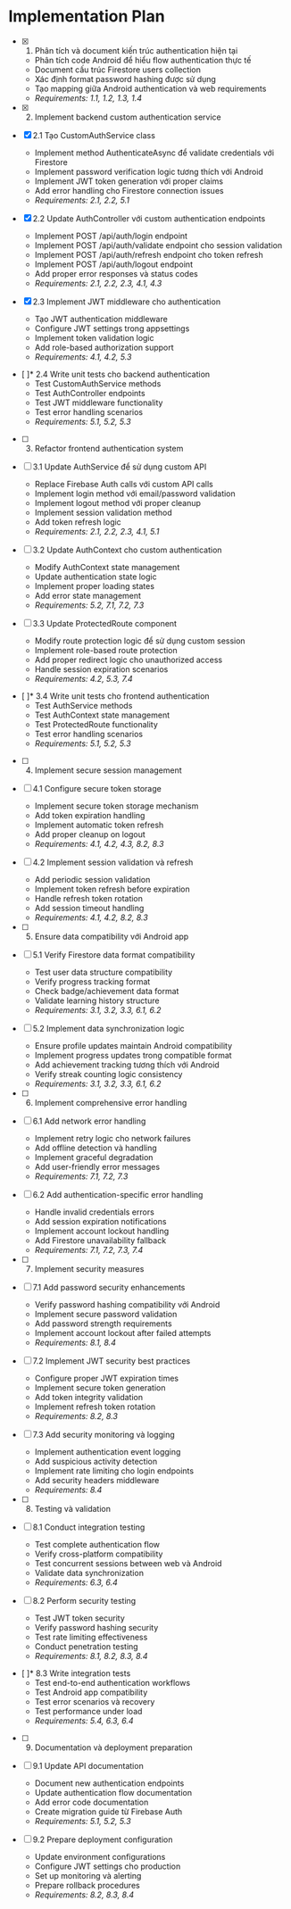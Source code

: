 # Implementation Plan

- [x] 1. Phân tích và document kiến trúc authentication hiện tại








  - Phân tích code Android để hiểu flow authentication thực tế
  - Document cấu trúc Firestore users collection
  - Xác định format password hashing được sử dụng
  - Tạo mapping giữa Android authentication và web requirements
  - _Requirements: 1.1, 1.2, 1.3, 1.4_

- [x] 2. Implement backend custom authentication service



- [x] 2.1 Tạo CustomAuthService class


  - Implement method AuthenticateAsync để validate credentials với Firestore
  - Implement password verification logic tương thích với Android
  - Implement JWT token generation với proper claims
  - Add error handling cho Firestore connection issues
  - _Requirements: 2.1, 2.2, 5.1_

- [x] 2.2 Update AuthController với custom authentication endpoints


  - Implement POST /api/auth/login endpoint
  - Implement POST /api/auth/validate endpoint cho session validation
  - Implement POST /api/auth/refresh endpoint cho token refresh
  - Implement POST /api/auth/logout endpoint
  - Add proper error responses và status codes
  - _Requirements: 2.1, 2.2, 2.3, 4.1, 4.3_

- [x] 2.3 Implement JWT middleware cho authentication
  - Tạo JWT authentication middleware
  - Configure JWT settings trong appsettings
  - Implement token validation logic
  - Add role-based authorization support
  - _Requirements: 4.1, 4.2, 5.3_

- [ ]* 2.4 Write unit tests cho backend authentication
  - Test CustomAuthService methods
  - Test AuthController endpoints
  - Test JWT middleware functionality
  - Test error handling scenarios
  - _Requirements: 5.1, 5.2, 5.3_

- [ ] 3. Refactor frontend authentication system
- [ ] 3.1 Update AuthService để sử dụng custom API
  - Replace Firebase Auth calls với custom API calls
  - Implement login method với email/password validation
  - Implement logout method với proper cleanup
  - Implement session validation method
  - Add token refresh logic
  - _Requirements: 2.1, 2.2, 2.3, 4.1, 5.1_

- [ ] 3.2 Update AuthContext cho custom authentication
  - Modify AuthContext state management
  - Update authentication state logic
  - Implement proper loading states
  - Add error state management
  - _Requirements: 5.2, 7.1, 7.2, 7.3_

- [ ] 3.3 Update ProtectedRoute component
  - Modify route protection logic để sử dụng custom session
  - Implement role-based route protection
  - Add proper redirect logic cho unauthorized access
  - Handle session expiration scenarios
  - _Requirements: 4.2, 5.3, 7.4_

- [ ]* 3.4 Write unit tests cho frontend authentication
  - Test AuthService methods
  - Test AuthContext state management
  - Test ProtectedRoute functionality
  - Test error handling scenarios
  - _Requirements: 5.1, 5.2, 5.3_

- [ ] 4. Implement secure session management
- [ ] 4.1 Configure secure token storage
  - Implement secure token storage mechanism
  - Add token expiration handling
  - Implement automatic token refresh
  - Add proper cleanup on logout
  - _Requirements: 4.1, 4.2, 4.3, 8.2, 8.3_

- [ ] 4.2 Implement session validation và refresh
  - Add periodic session validation
  - Implement token refresh before expiration
  - Handle refresh token rotation
  - Add session timeout handling
  - _Requirements: 4.1, 4.2, 8.2, 8.3_

- [ ] 5. Ensure data compatibility với Android app
- [ ] 5.1 Verify Firestore data format compatibility
  - Test user data structure compatibility
  - Verify progress tracking format
  - Check badge/achievement data format
  - Validate learning history structure
  - _Requirements: 3.1, 3.2, 3.3, 6.1, 6.2_

- [ ] 5.2 Implement data synchronization logic
  - Ensure profile updates maintain Android compatibility
  - Implement progress updates trong compatible format
  - Add achievement tracking tương thích với Android
  - Verify streak counting logic consistency
  - _Requirements: 3.1, 3.2, 3.3, 6.1, 6.2_

- [ ] 6. Implement comprehensive error handling
- [ ] 6.1 Add network error handling
  - Implement retry logic cho network failures
  - Add offline detection và handling
  - Implement graceful degradation
  - Add user-friendly error messages
  - _Requirements: 7.1, 7.2, 7.3_

- [ ] 6.2 Add authentication-specific error handling
  - Handle invalid credentials errors
  - Add session expiration notifications
  - Implement account lockout handling
  - Add Firestore unavailability fallback
  - _Requirements: 7.1, 7.2, 7.3, 7.4_

- [ ] 7. Implement security measures
- [ ] 7.1 Add password security enhancements
  - Verify password hashing compatibility với Android
  - Implement secure password validation
  - Add password strength requirements
  - Implement account lockout after failed attempts
  - _Requirements: 8.1, 8.4_

- [ ] 7.2 Implement JWT security best practices
  - Configure proper JWT expiration times
  - Implement secure token generation
  - Add token integrity validation
  - Implement refresh token rotation
  - _Requirements: 8.2, 8.3_

- [ ] 7.3 Add security monitoring và logging
  - Implement authentication event logging
  - Add suspicious activity detection
  - Implement rate limiting cho login endpoints
  - Add security headers middleware
  - _Requirements: 8.4_

- [ ] 8. Testing và validation
- [ ] 8.1 Conduct integration testing
  - Test complete authentication flow
  - Verify cross-platform compatibility
  - Test concurrent sessions between web và Android
  - Validate data synchronization
  - _Requirements: 6.3, 6.4_

- [ ] 8.2 Perform security testing
  - Test JWT token security
  - Verify password hashing security
  - Test rate limiting effectiveness
  - Conduct penetration testing
  - _Requirements: 8.1, 8.2, 8.3, 8.4_

- [ ]* 8.3 Write integration tests
  - Test end-to-end authentication workflows
  - Test Android app compatibility
  - Test error scenarios và recovery
  - Test performance under load
  - _Requirements: 5.4, 6.3, 6.4_

- [ ] 9. Documentation và deployment preparation
- [ ] 9.1 Update API documentation
  - Document new authentication endpoints
  - Update authentication flow documentation
  - Add error code documentation
  - Create migration guide từ Firebase Auth
  - _Requirements: 5.1, 5.2, 5.3_

- [ ] 9.2 Prepare deployment configuration
  - Update environment configurations
  - Configure JWT settings cho production
  - Set up monitoring và alerting
  - Prepare rollback procedures
  - _Requirements: 8.2, 8.3, 8.4_